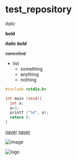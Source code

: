 # test_repository

*italic*

**bold**

***italic bold***

~~cancelled~~

* list
  * something
  * anything
  * nothing

```c
#include <stdio.h>

int main (void){
  int a;
  a=3;
  printf ("%d", a);
  return 0;
}
```

[naver](https://www.naver.com/)
[naver][naver_link]

[naver_link]: https://www.naver.com/

![image](https://helpx.adobe.com/content/dam/help/en/stock/how-to/visual-reverse-image-search-v2_297x176.jpg)

![logo][2]

[2]:https://github.com/qudrms5871/test_repository/blob/main/WIN_20200921_14_49_41_Pro.jpg

